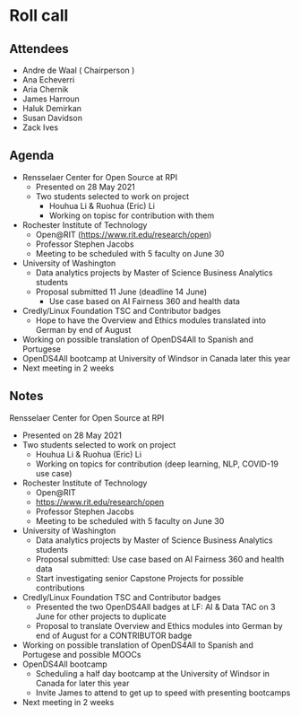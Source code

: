# Roll call
## Attendees

- Andre de Waal ( Chairperson )
- Ana Echeverri
- Aria Chernik
- James Harroun
- Haluk Demirkan
- Susan Davidson
- Zack Ives

## Agenda

- Rensselaer Center for Open Source at RPI 
  - Presented on 28 May 2021
  - Two students selected to work on project
    - Houhua Li & Ruohua (Eric) Li
    - Working on topisc for contribution with them
- Rochester Institute of Technology
  - Open@RIT (https://www.rit.edu/research/open)
  - Professor Stephen Jacobs
  - Meeting to be scheduled with 5 faculty on June 30
- University of Washington
  - Data analytics projects by Master of Science Business Analytics students
  - Proposal submitted 11 June (deadline 14 June)
    - Use case based on AI Fairness 360 and health data
- Credly/Linux Foundation TSC and Contributor badges
  - Hope to have the Overview and Ethics modules translated into German by end of August
- Working on possible translation of OpenDS4All to Spanish and Portugese
- OpenDS4All bootcamp at University of Windsor in Canada later this year
- Next meeting in 2 weeks

## Notes

 Rensselaer Center for Open Source at RPI 
  - Presented on 28 May 2021
  - Two students selected to work on project
    - Houhua Li & Ruohua (Eric) Li
    - Working on topics for contribution (deep learning, NLP, COVID-19 use case) 
- Rochester Institute of Technology
  - Open@RIT
  - https://www.rit.edu/research/open
  - Professor Stephen Jacobs
  - Meeting to be scheduled with 5 faculty on June 30
- University of Washington
  - Data analytics projects by Master of Science Business Analytics students
  - Proposal submitted: Use case based on AI Fairness 360 and health data
  - Start investigating senior Capstone Projects for possible contributions
- Credly/Linux Foundation TSC and Contributor badges
  - Presented the two OpenDS4All badges at LF: AI & Data TAC on 3 June for other projects to duplicate
  - Proposal to translate Overview and Ethics modules into German by end of August for a CONTRIBUTOR badge
- Working on possible translation of OpenDS4All to Spanish and Portugese and possible MOOCs
- OpenDS4All bootcamp 
  - Scheduling a half day bootcamp at the University of Windsor in Canada for later this year
  - Invite James to attend to get up to speed with presenting bootcamps 
- Next meeting in 2 weeks
